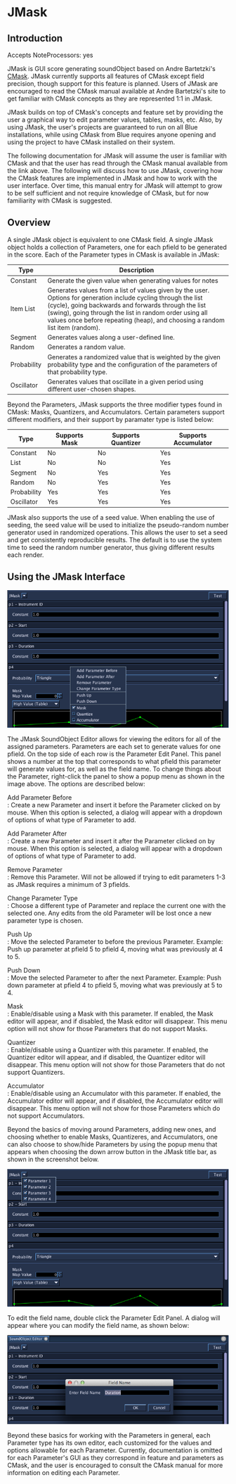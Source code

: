 # JMask

## Introduction

Accepts NoteProcessors: yes

JMask is GUI score generating soundObject based on Andre Bartetzki's
[CMask](http://www.bartetzki.de/en/software.html). JMask currently
supports all features of CMask except field precision, though support
for this feature is planned. Users of JMask are encouraged to read the
CMask manual available at Andre Bartetzki's site to get familiar with
CMask concepts as they are represented 1:1 in JMask.

JMask builds on top of CMask's concepts and feature set by providing the
user a graphical way to edit parameter values, tables, masks, etc. Also,
by using JMask, the user's projects are guaranteed to run on all Blue
installations, while using CMask from Blue requires anyone opening and
using the project to have CMask installed on their system.

The following documentation for JMask will assume the user is familiar
with CMask and that the user has read through the CMask manual available
from the link above. The following will discuss how to use JMask,
covering how the CMask features are implemented in JMask and how to work
with the user interface. Over time, this manual entry for JMask will
attempt to grow to be self sufficient and not require knowledge of
CMask, but for now familiarity with CMask is suggested.

## Overview

A single JMask object is equivalent to one CMask field. A single JMask
object holds a collection of Parameters, one for each pfield to be
generated in the score. Each of the Parameter types in CMask is
available in JMask:

| Type        | Description                                                                                                                                                                                                                                                                                                       |
| ----------- | ----------------------------------------------------------------------------------------------------------------------------------------------------------------------------------------------------------------------------------------------------------------------------------------------------------------- |
| Constant    | Generate the given value when generating values for notes                                                                                                                                                                                                                                                         |
| Item List   | Generates values from a list of values given by the user. Options for generation include cycling through the list (cycle), going backwards and forwards through the list (swing), going through the list in random order using all values once before repeating (heap), and choosing a random list item (random). |
| Segment     | Generates values along a user-defined line.                                                                                                                                                                                                                                                                       |
| Random      | Generates a random value.                                                                                                                                                                                                                                                                                         |
| Probability | Generates a randomized value that is weighted by the given probability type and the configuration of the parameters of that probability type.                                                                                                                                                                     |
| Oscillator  | Generates values that oscillate in a given period using different user-chosen shapes.                                                                                                                                                                                                                             |


Beyond the Parameters, JMask supports the three modifier types found in
CMask: Masks, Quantizers, and Accumulators. Certain parameters support
different modifiers, and their support by paramater type is listed
below:

| Type        | Supports Mask | Supports Quantizer | Supports Accumulator |
| ----------- | ------------- | ------------------ | -------------------- |
| Constant    | No            | No                 | Yes                  |
| List        | No            | No                 | Yes                  |
| Segment     | No            | Yes                | Yes                  |
| Random      | No            | Yes                | Yes                  |
| Probability | Yes           | Yes                | Yes                  |
| Oscillator  | Yes           | Yes                | Yes                  |

JMask also supports the use of a seed value. When enabling the use of
seeding, the seed value will be used to initialize the pseudo-random
number generator used in randomized operations. This allows the user to
set a seed and get consistently reproducible results. The default is to
use the system time to seed the random number generator, thus giving
different results each render.

## Using the JMask Interface

![](../../../images/jmask.png)

The JMask SoundObject Editor allows for viewing the editors for all of
the assigned parameters. Parameters are each set to generate values for
one pfield. On the top side of each row is the Parameter Edit Panel.
This panel shows a number at the top that corresponds to what pfield
this parameter will generate values for, as well as the field name. To
change things about the Parameter, right-click the panel to show a popup
menu as shown in the image above. The options are described below:

Add Parameter Before  
:   Create a new Parameter and insert it before the Parameter clicked on
    by mouse. When this option is selected, a dialog will appear with a
    dropdown of options of what type of Parameter to add.

Add Parameter After  
:   Create a new Parameter and insert it after the Parameter clicked on
    by mouse. When this option is selected, a dialog will appear with a
    dropdown of options of what type of Parameter to add.

Remove Parameter  
:   Remove this Parameter. Will not be allowed if trying to edit
    parameters 1-3 as JMask requires a minimum of 3 pfields.

Change Parameter Type  
:   Choose a different type of Parameter and replace the current one
    with the selected one. Any edits from the old Parameter will be lost
    once a new parameter type is chosen.

Push Up  
:   Move the selected Parameter to before the previous Parameter.
    Example: Push up parameter at pfield 5 to pfield 4, moving what was
    previously at 4 to 5.

Push Down  
:   Move the selected Parameter to after the next Parameter. Example:
    Push down parameter at pfield 4 to pfield 5, moving what was
    previously at 5 to 4.

Mask  
:   Enable/disable using a Mask with this parameter. If enabled, the
    Mask editor will appear, and if disabled, the Mask editor will
    disappear. This menu option will not show for those Parameters that
    do not support Masks.

Quantizer  
:   Enable/disable using a Quantizer with this parameter. If enabled,
    the Quantizer editor will appear, and if disabled, the Quantizer
    editor will disappear. This menu option will not show for those
    Parameters that do not support Quantizers.

Accumulator  
:   Enable/disable using an Accumulator with this parameter. If enabled,
    the Accumulator editor will appear, and if disabled, the Accumulator
    editor will disappear. This menu option will not show for those
    Parameters which do not support Accumulators.

Beyond the basics of moving around Parameters, adding new ones, and
choosing whether to enable Masks, Quantizeres, and Accumulators, one can
also choose to show/hide Parameters by using the popup menu that appears
when choosing the down arrow button in the JMask title bar, as shown in
the screenshot below.

![](../../../images/jmask2.png)

To edit the field name, double click the Parameter Edit Panel. A dialog
will appear where you can modify the field name, as shown below:

![](../../../images/jmask_field_name.png)

Beyond these basics for working with the Parameters in general, each
Parameter type has its own editor, each customized for the values and
options allowable for each Parameter. Currently, documentation is
omitted for each Parameter's GUI as they correspond in feature and
parameters as CMask, and the user is encouraged to consult the CMask
manual for more information on editing each Parameter.
